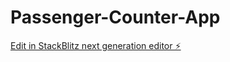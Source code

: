 # Passenger-Counter-App

[Edit in StackBlitz next generation editor ⚡️](https://stackblitz.com/~/github.com/isak123isak/Passenger-Counter-App)